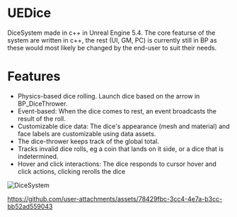 # UEDice
 DiceSystem made in c++ in Unreal Engine 5.4.
 The core featurse of the system are written in c++, the rest (UI, GM, PC) is currently still in BP as these would most likely be changed by the end-user to suit their needs. 

# Features
* Physics-based dice rolling. Launch dice based on the arrow in BP_DiceThrower. 
* Event-based: When the dice comes to rest, an event broadcasts the result of the roll.
* Customizable dice data: The dice's appearance (mesh and material) and face labels are customizable using data assets.
* The dice-thrower keeps track of the global total.
* Tracks invalid dice rolls, eg a coin that lands on it side, or a dice that is indetermined. 
* Hover and click interactions: The dice responds to cursor hover and click actions, clicking rerolls the dice
 
![DiceSystem](https://github.com/user-attachments/assets/144ccbc2-6b5c-478f-8368-e4ccf23f808b)


https://github.com/user-attachments/assets/78429fbc-3cc4-4e7a-b3cc-bb52ad559043

